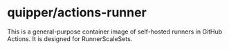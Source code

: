 # quipper/actions-runner

This is a general-purpose container image of self-hosted runners in GitHub Actions.
It is designed for RunnerScaleSets.
